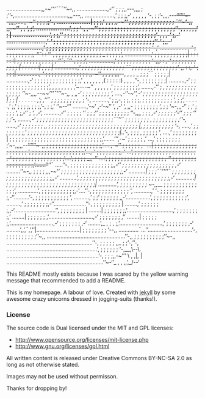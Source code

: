 ………………….._,,-~’’’¯¯¯’’~-,,
………………..,-‘’ ; ; ;_,,---,,_ ; ;’’-,…………………………….._,,,---,,_
……………….,’ ; ; ;,-‘ , , , , , ‘-, ; ;’-,,,,---~~’’’’’’~--,,,_…..,,-~’’ ; ; ; ;__;’-,
……………….| ; ; ;,’ , , , _,,-~’’ ; ; ; ; ; ; ; ; ; ; ; ; ; ; ; ¯’’~’-,,_ ,,-~’’ , , ‘, ;’,
……………….’, ; ; ‘-, ,-~’’ ; ; ; ; ; ; ; ; ; ; ; ; ; ; ; ; ; ; ; ; ; ; ; ; ;’’-, , , , , ,’ ; |
…………………’, ; ;,’’ ; ; ; ; ; ; ; ; ; ; ; ; ; ; ; ; ; ; ; ; ; ; ; ; ; ; ; ; ; ;’-, , ,-‘ ;,-‘
………………….,’-‘ ; ; ; ; ; ; ; ; ; ; ; ; ; ; ; ; ; ; ; ; ; ; ; ; ; ; ; ; ; ; ; ; ;’’-‘ ;,,-‘
………………..,’ ; ; ; ; ; ; ; ; ; ; ; ;__ ; ; ; ; ; ; ; ; ; ; ; ; ; ; ; ; ; ; ; ; ; ; ‘-,’
………………,-‘ ; ; ; ; ; ; ; ; ; ;,-‘’¯: : ’’-, ; ; ; ; ; ; ; ; ; ; ; ; ; ; ; _ ; ; ; ; ;’,
……………..,’ ; ; ; ; ; ; ; ; ; ; ;| : : : : : :| ; ; ; ; ; ; ; ; ; ; ; ; ,-‘’¯: ¯’’-, ; ; ;’,
…………….,’ ; ; ; ; ; ; ; ; ; ; ; ‘-,_: : _,-‘ ; ; ; ; ; ; ; ; ; ; ; ; | : : : : : :| ; ; ; |
……………,’ ; ; ; ; ; ; ; ; ; ; ; ; ; ; ¯¯ ; ; ; ; ; ; ; ; ; ; ; ; ; ; ;’-,,_ : :,-‘ ; ; ; ;|
…………..,-‘ ; ; ; ; ; ; ; ; ; ; ; ; ; ; ,,-~’’ , , , , ,,,-~~-, , , , _ ; ; ;¯¯ ; ; ; ; ;|
..…………,-‘ ; ; ; ; ; ; ; ; ; ; ; ; ; ; ;,’ , , , , , , ,( : : : : :) , , , ,’’-, ; ; ; ; ; ; ; ;|
……….,-‘ ; ; ; ; ; ; ; ; ; ; ; ; ; ; ; ;’, , , , , , , , ,’~---~’’ , , , , , ,’ ; ; ; ; ; ; ; ;’,
…….,-‘’ ; _, ; ; ; ; ; ; ; ; ; ; ; ; ; ; ; ‘’~-,,,,--~~’’’¯’’’~-,,_ , ,_,-‘ ; ; ; ; ; ; ; ; ; ‘,
….,-‘’-~’’,-‘ ; ; ; ; ; ; ; ; ; ; ; ; ; ; ; ; ; ; | ; ; | . . . . . . ,’; ,’’¯ ; ; ; ; ; ; ; ; ; ,_ ; ‘-,
……….,’ ; ;,-, ; ;, ; ; ;, ; ; ; ; ; ; ; ; ; ; ‘, ; ;’, . . . . .,’ ;,’ ; ; ; ;, ; ; ;,’-, ; ;,’ ‘’~--‘’’
………,’-~’ ,-‘-~’’ ‘, ,-‘ ‘, ,,- ; ; ; ; ; ; ; ; ‘, ; ; ‘~-,,,-‘’ ; ,’ ; ; ; ; ‘, ;,-‘’ ; ‘, ,-‘, 
……….,-‘’ ; ; ; ; ; ‘’ ; ; ;’’ ; ; ; ; ; ; ; ; ; ; ‘’-,,_ ; ; ; _,-‘ ; ; ; ; ; ;’-‘’ ; ; ; ‘’ ; ;’-,
……..,-‘ ; ; ; ; ; ; ; ; ; ; ; ; ; ; ; ; ; ; ; ; ; ; ; ; ;¯¯’’¯ ; ; ; ; ; ; ; ; , ; ; ; ; ; ; ; ; ;’’-,
……,-‘ ; ; ; ; ; ; ; ,, ; ; ; ; ; ; ; ; ; ; ; ; ; ; ; ; ; ; ; ; ; ; ; ; ; ; ; ; ; |, ; ; ; ; ; ; ; ; ; ; ‘-,
…..,’ ; ; ; ; ; ; ; ;,’ ; ; ; ; ; ; ; ; ; ; ; ; ; ; ; ; ; ; ; ; ; ; ; ; ; ; ; ; ; ;|..’-,_ ; ; ; , ; ; ; ; ; ‘,
….,’ ; ; ; ; ; ; ; ; | ; ; ; ; ; ; ; ; ; ; ; ; ; ; ; ; ; ; ; ; ; ; ; ; ; ; ; ; ; ;,’…….’’’,-~’ ; ; ; ; ; ,’
…,’ ; ; ; ; ; ; ; ; ;’~-,,,,,--~~’’’’’’~-,, ; ; ; ; ; ; ; ; ; ; ; ; ; ; ; ; ; ;,’…..,-~’’ ; ; ; ; ; ; ,-
…| ; ; ; ; ; ; ; ; ; ; ; ; ; ; ; ; ; ; ; ; ; ‘, ; ; ; ; ; ; ; ; ; ; ; ; ; ; ; ; ;,’…,-‘ ; ; ; ; ; ; ; ;,-‘
…’, ; ; ; ; ; ; ; ; ; ; ; ; ; ; ; ; ; ; ; ; ,-‘ ; ; ; ; ; ; ; ; ; ; ; ; ; ; ; ; ,’….’, ; ; ; ; _,,-‘’
….’, ; ; ; ; ; ; ; ; ; ; ; ; ; ; ; ; ; ; ,-‘’ ; ; ; ; ; ; ; ; ; ; ; ; ; ; ; ; ;,’…….’’~~’’¯
…..’’-, ; ; ; ; ; ; ; ; ; ; ; ; ; ;_,,-‘’ ; ; ; ; ; ; ; ; ; ; ; ; ; ; ; ; ; ,-‘
………’’~-,,_ ; ; ; ; _,,,-~’’ ; ; ; ; ; ; ; ; ; ; ; ; ; ; ; ; ; ; ; ;,-‘
………..| ; ; ;¯¯’’’’¯ ; ; ; ; ; ; ; ; ; ; ; ; ; ; ; ; ; ; ; ; ; ; ;,,-‘
………..’, ; ; ; ; ; ; ; ; ; ; ; ; ; ; ; ; ; ; ; ; ; ; ; ; ; ; ; ; ;,-‘
…………| ; ; ; ; ; ; ; ; ; ; ; ; ; ; ; ; ; ; ; ; ; ; ; ; ; ; ; ; ;|
…………’, ; ; ; ; ; ; ; ; ; ~-,,___ ; ; ; ; ; ; ; ; ; ; ; ; ; ;’,
………….’, ; ; ; ; ; ; ; ; ; ; ;,-‘….’’-, ; ; ; ; ; ; ; ; ; ; ; ; ‘,
………..,’ ‘- ; ; ; ; ; ; ; ; ;,-‘’……….’-, ; ; ; ; ; ; ; ; ; ; ; ‘,
……….,’ ; ;’ ; ; ; ; ; ; ,,-‘…………….’, ; ; ; ; ; ; ; ; ; ; ;’,
………,’ ; ; ; ; ; ; ; ;,-‘’…………………’’-, ; ; ; ; ; ; ; ; ; |
……..,’ ; ; ; ; ; ; ;,,-‘………………………’’, ; ; ; ; ; ; ; ; |
……..| ; ; ; ; ; ; ;,’…………………………,’ ; ; ; ; ; ; ; ;,’
……..| ; ; ; ; ; ; ,’………………………..,-‘ ; ; ; ; ; ; ; ,’’
……..| ; ; ; ; ; ;,’……………………….,-‘ ; ; ; ; ; ; ; ,-‘
……..’,_ , ; , ;,’……………………….,’ ; ; ; ; ; ; ; ,-‘
………’,,’,¯,’,’’|……………………….| ; ; ; ; ; ; ; ; ‘--,,
………….¯…’’………………………..’-, ; ; ; ; ; ; ; ; ; ;’’~,,
……………………………………………’’-,, ; ; ; ; ; ; ; ; ; ;’’~-,,
………………………………………………..’’-, ; ; ; ; ; ,,_ ; ;’-,’’-,
…………………………………………………..’, ; ; ; ; ; ; ‘-,__,\\--\\.
……………………………………………………’-, ; ; ;,,-~’’’ \\ , ,|, |
………………………………………………………’’~-‘’_ , , ,,’,_/--‘



This README mostly exists because I was scared by the yellow warning message that recommended to add a README.

This is my homepage. A labour of love.
Created with [jekyll][1] by some awesome crazy unicorns dressed in jogging-suits (thanks!).

### License

The source code is Dual licensed under the MIT and GPL licenses:
*	http://www.opensource.org/licenses/mit-license.php
*	http://www.gnu.org/licenses/gpl.html

All written content is released under Creative Commons BY-NC-SA 2.0 as long as not otherwise stated.

Images may not be used without permisson.

Thanks for dropping by!

[1]: http://www.github.com/mojombo/jekyll
